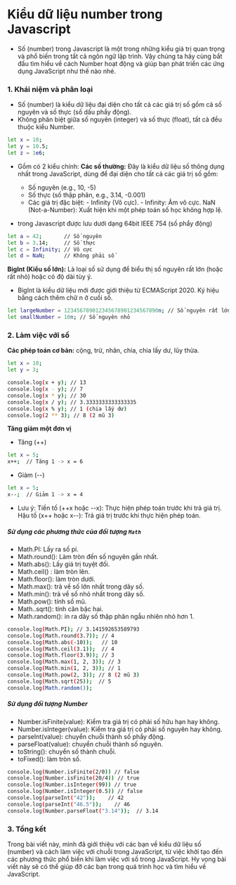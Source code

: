 # Kiểu dữ liệu number trong Javascript

- Số (number) trong Javascript là một trong những kiểu giá trị quan trọng và phổ biến trong tất cả ngôn ngữ lập trình. Vậy chúng ta hãy cùng bắt đầu tìm hiểu về cách Number hoạt động và giúp bạn phát triển các ứng dụng JavaScript như thế nào nhé.

### 1. Khái niệm và phân loại

- Số (number) là kiểu dữ liệu đại diện cho tất cả các giá trị số gồm cả số nguyên và số thực (số dấu phẩy động).
- Không phân biệt giữa số nguyên (integer) và số thực (float), tất cả đều thuộc kiểu Number.

```bash
let x = 10;
let y = 10.5;
let z = 1e6;
```

- Gồm có 2 kiểu chính:
  **Các số thường:** Đây là kiểu dữ liệu số thông dụng nhất trong JavaScript, dùng để đại diện cho tất cả các giá trị số gồm:

  - Số nguyên (e.g., 10, -5)
  - Số thực (số thập phân, e.g., 3.14, -0.001)
  - Các giá trị đặc biệt: - Infinity (Vô cực). - Infinity: Âm vô cực.
    NaN (Not-a-Number): Xuất hiện khi một phép toán số học không hợp lệ.

- trong Javascript được lưu dưới dạng 64bit IEEE 754 (số phẩy động)

```bash
let a = 42;       // Số nguyên
let b = 3.14;     // Số thực
let c = Infinity; // Vô cực
let d = NaN;      // Không phải số
```

**BigInt (Kiểu số lớn):** Là loại số sử dụng để biểu thị số nguyên rất lớn (hoặc rất nhỏ) hoặc có độ dài tùy ý.

- BigInt là kiểu dữ liệu mới được giới thiệu từ ECMAScript 2020.
  Ký hiệu bằng cách thêm chữ n ở cuối số.

```bash
let largeNumber = 123456789012345678901234567890n; // Số nguyên rất lớn
let smallNumber = 10n; // Số nguyên nhỏ
```

### 2. Làm việc với số

**Các phép toán cơ bản:** cộng, trừ, nhân, chia, chia lấy dư, lũy thừa.

```bash
let x = 10;
let y = 3;

console.log(x + y); // 13
console.log(x - y); // 7
console.log(x * y); // 30
console.log(x / y); // 3.3333333333333335
console.log(x % y); // 1 (chia lấy dư)
console.log(2 ** 3); // 8 (2 mũ 3)
```

**Tăng giảm một đơn vị**

- Tăng (++)

```bash
let x = 5;
x++;  // Tăng 1 -> x = 6
```

- Giảm (--)

```bash
let x = 5;
x--;  // Giảm 1 -> x = 4
```

- Lưu ý:
  Tiền tố (++x hoặc --x): Thực hiện phép toán trước khi trả giá trị.
  Hậu tố (x++ hoặc x--): Trả giá trị trước khi thực hiện phép toán.

##### Sử dụng các phương thức của đối tượng `Math`

- Math.PI: Lấy ra số pi.
- Math.round(): Làm tròn đến số nguyên gần nhất.
- Math.abs(): Lấy giá trị tuyệt đối.
- Math.ceil() : làm tròn lên.
- Math.floor(): làm tròn dưới.
- Math.max(): trả về số lớn nhất trong dãy số.
- Math.min(): trả về số nhỏ nhất trong dãy số.
- Math.pow(): tính số mũ.
- Math..sqrt(): tính căn bậc hai.
- Math.random(): in ra dãy số thập phân ngẫu nhiên nhỏ hơn 1.

```bash
console.log(Math.PI); // 3.141592653589793
console.log(Math.round(3.7)); // 4
console.log(Math.abs(-10));   // 10
console.log(Math.ceil(3.1));  // 4
console.log(Math.floor(3.9)); // 3
console.log(Math.max(1, 2, 3)); // 3
console.log(Math.min(1, 2, 3)); // 1
console.log(Math.pow(2, 3)); // 8 (2 mũ 3)
console.log(Math.sqrt(25));  // 5
console.log(Math.random());
```

##### Sử dụng đối tượng Number

- Number.isFinite(value): Kiểm tra giá trị có phải số hữu hạn hay không.
- Number.isInteger(value): Kiểm tra giá trị có phải số nguyên hay không.
- parseInt(value): chuyển chuỗi thành số phẩy động.
- parseFloat(value): chuyển chuỗi thành số nguyên.
- toString(): chuyển số thành chuỗi.
- toFixed(): làm tròn số.

```bash
console.log(Number.isFinite(2/0)) // false
console.log(Number.isFinite(20/4)) // true
console.log(Number.isInteger(99)) // true
console.log(Number.isInteger(0.5)) // false
console.log(parseInt("42"));    // 42
console.log(parseInt("46.5"));    // 46
console.log(Number.parseFloat("3.14"));  // 3.14
```

### 3. Tổng kết

Trong bài viết này, mình đã giới thiệu với các bạn về kiểu dữ liệu số (number) và cách làm việc với chuỗi trong JavaScript, từ việc khởi tạo đến các phương thức phổ biến khi làm việc với số trong JavaScript.
Hy vọng bài viết này sẽ có thể giúp đỡ các bạn trong quá trình học và tìm hiểu về JavaScript.
